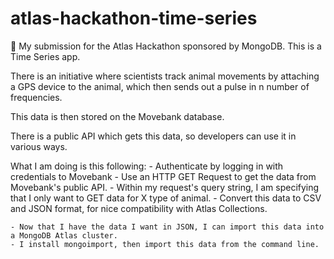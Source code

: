 # atlas-hackathon-time-series
💚 My submission for the Atlas Hackathon sponsored by MongoDB. This is a Time Series app.


There is an initiative where scientists track animal movements by attaching a GPS device to the animal, which then sends out a pulse in n number of frequencies.

This data is then stored on the Movebank database.

There is a public API which gets this data, so developers can use it in various ways.

What I am doing is this following:
    - Authenticate by logging in with credentials to Movebank
    - Use an HTTP GET Request to get the data from Movebank's public API.
        - Within my request's query string, I am specifying that I only want to GET data for X type of animal.
    - Convert this data to CSV and JSON format, for nice compatibility with Atlas Collections.

    - Now that I have the data I want in JSON, I can import this data into a MongoDB Atlas cluster.
    - I install mongoimport, then import this data from the command line.
